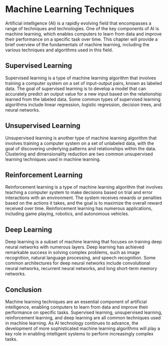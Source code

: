 Machine Learning Techniques
==============================================================================================

Artificial intelligence (AI) is a rapidly evolving field that encompasses a range of techniques and technologies. One of the key components of AI is machine learning, which enables computers to learn from data and improve their performance on a specific task over time. This chapter will provide a brief overview of the fundamentals of machine learning, including the various techniques and algorithms used in this field.

Supervised Learning
-------------------

Supervised learning is a type of machine learning algorithm that involves training a computer system on a set of input-output pairs, known as labeled data. The goal of supervised learning is to develop a model that can accurately predict an output value for a new input based on the relationship learned from the labeled data. Some common types of supervised learning algorithms include linear regression, logistic regression, decision trees, and neural networks.

Unsupervised Learning
---------------------

Unsupervised learning is another type of machine learning algorithm that involves training a computer system on a set of unlabeled data, with the goal of discovering underlying patterns and relationships within the data. Clustering and dimensionality reduction are two common unsupervised learning techniques used in machine learning.

Reinforcement Learning
----------------------

Reinforcement learning is a type of machine learning algorithm that involves teaching a computer system to make decisions based on trial and error interactions with an environment. The system receives rewards or penalties based on the actions it takes, and the goal is to maximize the overall reward received over time. Reinforcement learning has numerous applications, including game playing, robotics, and autonomous vehicles.

Deep Learning
-------------

Deep learning is a subset of machine learning that focuses on training deep neural networks with numerous layers. Deep learning has achieved remarkable success in solving complex problems, such as image recognition, natural language processing, and speech recognition. Some common architectures for deep neural networks include convolutional neural networks, recurrent neural networks, and long short-term memory networks.

Conclusion
----------

Machine learning techniques are an essential component of artificial intelligence, enabling computers to learn from data and improve their performance on specific tasks. Supervised learning, unsupervised learning, reinforcement learning, and deep learning are all common techniques used in machine learning. As AI technology continues to advance, the development of more sophisticated machine learning algorithms will play a key role in enabling intelligent systems to perform increasingly complex tasks.
